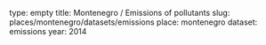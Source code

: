 type: empty
title: Montenegro / Emissions of pollutants
slug: places/montenegro/datasets/emissions
place: montenegro
dataset: emissions
year: 2014
